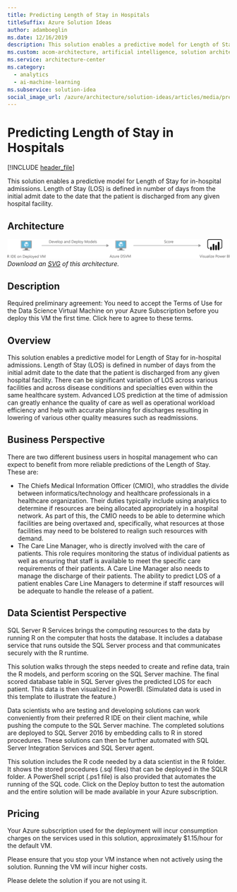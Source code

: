 ```yaml
---
title: Predicting Length of Stay in Hospitals
titleSuffix: Azure Solution Ideas
author: adamboeglin
ms.date: 12/16/2019
description: This solution enables a predictive model for Length of Stay for in-hospital admissions. Length of Stay (LOS) is defined in number of days from the initial admit date to the date that the patient is discharged from any given hospital facility.
ms.custom: acom-architecture, artificial intelligence, solution architectures, Azure, ai gallery, 'https://azure.microsoft.com/solutions/architecture/predicting-length-of-stay-in-hospitals/'
ms.service: architecture-center
ms.category:
  - analytics
  - ai-machine-learning
ms.subservice: solution-idea
social_image_url: /azure/architecture/solution-ideas/articles/media/predicting-length-of-stay-in-hospitals.png
---
```


# Predicting Length of Stay in Hospitals

[!INCLUDE [header_file](../../../includes/sol-idea-header.md)]

This solution enables a predictive model for Length of Stay for in-hospital admissions. Length of Stay (LOS) is defined in number of days from the initial admit date to the date that the patient is discharged from any given hospital facility.

## Architecture

![Architecture Diagram](../media/predicting-length-of-stay-in-hospitals.png)
*Download an [SVG](../media/predicting-length-of-stay-in-hospitals.svg) of this architecture.*

## Description

Required preliminary agreement: You need to accept the Terms of Use for the Data Science Virtual Machine on your Azure Subscription before you deploy this VM the first time. Click here to agree to these terms.

## Overview

This solution enables a predictive model for Length of Stay for in-hospital admissions. Length of Stay (LOS) is defined in number of days from the initial admit date to the date that the patient is discharged from any given hospital facility. There can be significant variation of LOS across various facilities and across disease conditions and specialties even within the same healthcare system. Advanced LOS prediction at the time of admission can greatly enhance the quality of care as well as operational workload efficiency and help with accurate planning for discharges resulting in lowering of various other quality measures such as readmissions.

## Business Perspective

There are two different business users in hospital management who can expect to benefit from more reliable predictions of the Length of Stay. These are:

* The Chiefs Medical Information Officer (CMIO), who straddles the divide between informatics/technology and healthcare professionals in a healthcare organization. Their duties typically include using analytics to determine if resources are being allocated appropriately in a hospital network. As part of this, the CMIO needs to be able to determine which facilities are being overtaxed and, specifically, what resources at those facilities may need to be bolstered to realign such resources with demand.
* The Care Line Manager, who is directly involved with the care of patients. This role requires monitoring the status of individual patients as well as ensuring that staff is available to meet the specific care requirements of their patients. A Care Line Manager also needs to manage the discharge of their patients. The ability to predict LOS of a patient enables Care Line Managers to determine if staff resources will be adequate to handle the release of a patient.

## Data Scientist Perspective

SQL Server R Services brings the computing resources to the data by running R on the computer that hosts the database. It includes a database service that runs outside the SQL Server process and that communicates securely with the R runtime.

This solution walks through the steps needed to create and refine data, train the R models, and perform scoring on the SQL Server machine. The final scored database table in SQL Server gives the predicted LOS for each patient. This data is then visualized in PowerBI. (Simulated data is used in this template to illustrate the feature.)

Data scientists who are testing and developing solutions can work conveniently from their preferred R IDE on their client machine, while pushing the compute to the SQL Server machine. The completed solutions are deployed to SQL Server 2016 by embedding calls to R in stored procedures. These solutions can then be further automated with SQL Server Integration Services and SQL Server agent.

This solution includes the R code needed by a data scientist in the R folder. It shows the stored procedures (.sql files) that can be deployed in the SQLR folder. A PowerShell script (.ps1 file) is also provided that automates the running of the SQL code. Click on the Deploy button to test the automation and the entire solution will be made available in your Azure subscription.

## Pricing

Your Azure subscription used for the deployment will incur consumption charges on the services used in this solution, approximately $1.15/hour for the default VM.

Please ensure that you stop your VM instance when not actively using the solution. Running the VM will incur higher costs.

Please delete the solution if you are not using it.
